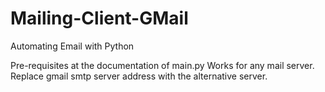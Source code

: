 # Mailing-Client-GMail
Automating Email with Python

Pre-requisites at the documentation of main.py
Works for any mail server. Replace gmail smtp server address with the alternative server.
